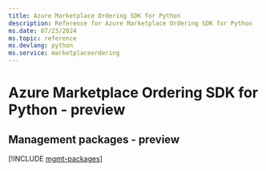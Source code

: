 ```yaml
---
title: Azure Marketplace Ordering SDK for Python
description: Reference for Azure Marketplace Ordering SDK for Python
ms.date: 07/23/2024
ms.topic: reference
ms.devlang: python
ms.service: marketplaceordering
---
```

# Azure Marketplace Ordering SDK for Python - preview

## Management packages - preview
[!INCLUDE [mgmt-packages](marketplace-ordering-mgmt-index.md)]